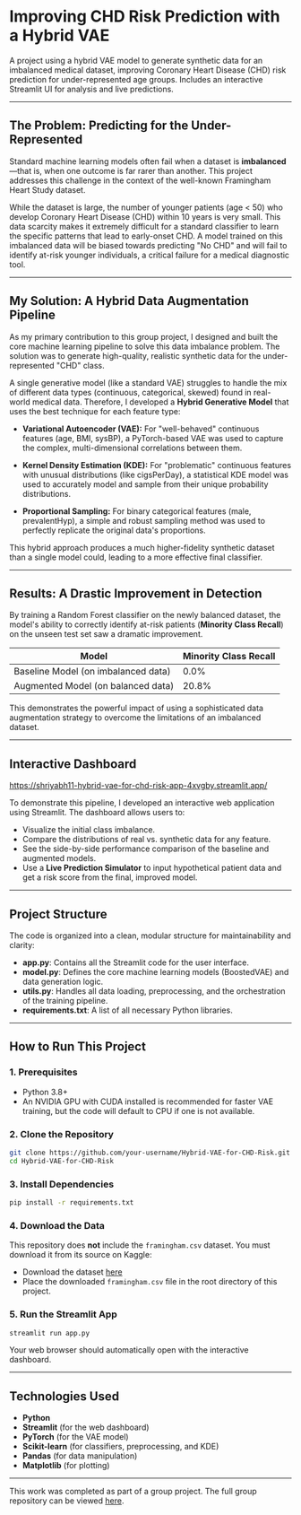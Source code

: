 # Improving CHD Risk Prediction with a Hybrid VAE

A project using a hybrid VAE model to generate synthetic data for an imbalanced medical dataset, improving Coronary Heart Disease (CHD) risk prediction for under-represented age groups. Includes an interactive Streamlit UI for analysis and live predictions.

---

## The Problem: Predicting for the Under-Represented

Standard machine learning models often fail when a dataset is **imbalanced**—that is, when one outcome is far rarer than another. This project addresses this challenge in the context of the well-known Framingham Heart Study dataset.

While the dataset is large, the number of younger patients (age < 50) who develop Coronary Heart Disease (CHD) within 10 years is very small. This data scarcity makes it extremely difficult for a standard classifier to learn the specific patterns that lead to early-onset CHD. A model trained on this imbalanced data will be biased towards predicting "No CHD" and will fail to identify at-risk younger individuals, a critical failure for a medical diagnostic tool.

---

## My Solution: A Hybrid Data Augmentation Pipeline

As my primary contribution to this group project, I designed and built the core machine learning pipeline to solve this data imbalance problem. The solution was to generate high-quality, realistic synthetic data for the under-represented "CHD" class.

A single generative model (like a standard VAE) struggles to handle the mix of different data types (continuous, categorical, skewed) found in real-world medical data. Therefore, I developed a **Hybrid Generative Model** that uses the best technique for each feature type:

- **Variational Autoencoder (VAE):** For "well-behaved" continuous features (age, BMI, sysBP), a PyTorch-based VAE was used to capture the complex, multi-dimensional correlations between them.

- **Kernel Density Estimation (KDE):** For "problematic" continuous features with unusual distributions (like cigsPerDay), a statistical KDE model was used to accurately model and sample from their unique probability distributions.

- **Proportional Sampling:** For binary categorical features (male, prevalentHyp), a simple and robust sampling method was used to perfectly replicate the original data's proportions.

This hybrid approach produces a much higher-fidelity synthetic dataset than a single model could, leading to a more effective final classifier.

---

## Results: A Drastic Improvement in Detection

By training a Random Forest classifier on the newly balanced dataset, the model's ability to correctly identify at-risk patients (**Minority Class Recall**) on the unseen test set saw a dramatic improvement.

| Model                              | Minority Class Recall |
|-------------------------------------|----------------------|
| Baseline Model (on imbalanced data) | 0.0%                 |
| Augmented Model (on balanced data)  | 20.8%                |

This demonstrates the powerful impact of using a sophisticated data augmentation strategy to overcome the limitations of an imbalanced dataset.

---

## Interactive Dashboard
https://shriyabh11-hybrid-vae-for-chd-risk-app-4xvgby.streamlit.app/ 

To demonstrate this pipeline, I developed an interactive web application using Streamlit. The dashboard allows users to:

- Visualize the initial class imbalance.
- Compare the distributions of real vs. synthetic data for any feature.
- See the side-by-side performance comparison of the baseline and augmented models.
- Use a **Live Prediction Simulator** to input hypothetical patient data and get a risk score from the final, improved model.

---

## Project Structure

The code is organized into a clean, modular structure for maintainability and clarity:

- **app.py**: Contains all the Streamlit code for the user interface.
- **model.py**: Defines the core machine learning models (BoostedVAE) and data generation logic.
- **utils.py**: Handles all data loading, preprocessing, and the orchestration of the training pipeline.
- **requirements.txt**: A list of all necessary Python libraries.

---

## How to Run This Project

### 1. Prerequisites

- Python 3.8+
- An NVIDIA GPU with CUDA installed is recommended for faster VAE training, but the code will default to CPU if one is not available.

### 2. Clone the Repository

```bash
git clone https://github.com/your-username/Hybrid-VAE-for-CHD-Risk.git
cd Hybrid-VAE-for-CHD-Risk
```

### 3. Install Dependencies

```bash
pip install -r requirements.txt
```

### 4. Download the Data

This repository does **not** include the `framingham.csv` dataset. You must download it from its source on Kaggle:

- Download the dataset [here](https://www.kaggle.com/datasets/amanajmera1/framingham-heart-study-dataset)
- Place the downloaded `framingham.csv` file in the root directory of this project.

### 5. Run the Streamlit App

```bash
streamlit run app.py
```

Your web browser should automatically open with the interactive dashboard.

---

## Technologies Used

- **Python**
- **Streamlit** (for the web dashboard)
- **PyTorch** (for the VAE model)
- **Scikit-learn** (for classifiers, preprocessing, and KDE)
- **Pandas** (for data manipulation)
- **Matplotlib** (for plotting)

---

This work was completed as part of a group project. The full group repository can be viewed [here](https://github.com/your-username/Hybrid-VAE-for-CHD-Risk).
